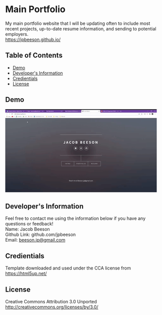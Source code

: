 # Main Portfolio
  My main portfolio website that I will be updating often to include most recent projects, up-to-date resume information, and sending to potential employers.
  <br>
  https://jpbeeson.github.io/

  ## Table of Contents
  * [Demo](#demo)
  * [Developer's Information](#devInfo)
  * [Credientials](#credientials)
  * [License](#license)
  
  ## <a name="demo"></a>Demo
  ![](images/mainportfolio.gif)

  ## <a name="devInfo"></a>Developer's Information
  Feel free to contact me using the information below if you have any questions or feedback!
  <br>
  Name: Jacob Beeson
  <br>
  Github Link: github.com/jpbeeson
  <br>
  Email: <beeson.jp@gmail.com>

  ## <a name="credientials"></a>Credientials
  Template downloaded and used under the CCA license from https://html5up.net/
  ## <a name="license"></a>License
  Creative Commons Attribution 3.0 Unported <br>
  http://creativecommons.org/licenses/by/3.0/
